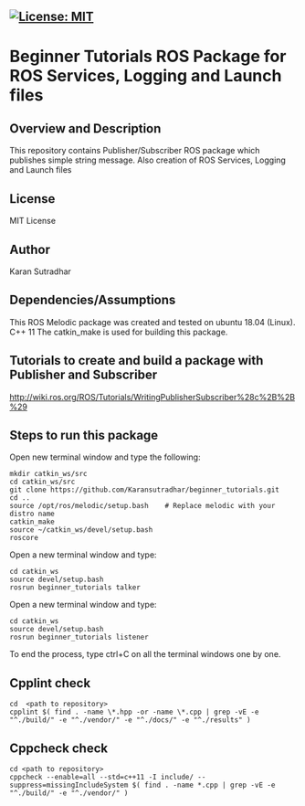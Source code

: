 [![License: MIT](https://img.shields.io/badge/License-MIT-blue.svg)](https://opensource.org/licenses/MIT)
---
# Beginner Tutorials ROS Package for ROS Services, Logging and Launch files

## Overview and Description

This repository contains Publisher/Subscriber ROS package which publishes simple string message. Also creation of ROS Services, Logging and Launch files

## License

MIT License

## Author

Karan Sutradhar

## Dependencies/Assumptions

This ROS Melodic package was created and tested on ubuntu 18.04 (Linux).
C++ 11
The catkin_make is used for building this package.

## Tutorials to create and build a package with Publisher and Subscriber
http://wiki.ros.org/ROS/Tutorials/WritingPublisherSubscriber%28c%2B%2B%29

## Steps to run this package

Open new terminal window and type the following:
```
mkdir catkin_ws/src
cd catkin_ws/src
git clone https://github.com/Karansutradhar/beginner_tutorials.git
cd ..
source /opt/ros/melodic/setup.bash    # Replace melodic with your distro name
catkin_make
source ~/catkin_ws/devel/setup.bash
roscore
```
Open a new terminal window and type:
```
cd catkin_ws
source devel/setup.bash
rosrun beginner_tutorials talker
```
Open a new terminal window and type:
```
cd catkin_ws
source devel/setup.bash
rosrun beginner_tutorials listener
``` 
To end the process, type ctrl+C on all the terminal windows one by one.

## Cpplint check
```
cd  <path to repository>
cpplint $( find . -name \*.hpp -or -name \*.cpp | grep -vE -e "^./build/" -e "^./vendor/" -e "^./docs/" -e "^./results" )

```

## Cppcheck check
```
cd <path to repository>
cppcheck --enable=all --std=c++11 -I include/ --suppress=missingIncludeSystem $( find . -name *.cpp | grep -vE -e "^./build/" -e "^./vendor/" )

```
